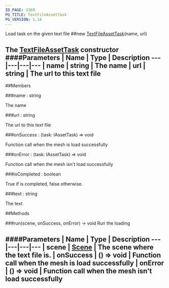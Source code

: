 ```yaml
---
ID_PAGE: 3369
PG_TITLE: TextFileAssetTask
PG_VERSION: 1.14
---
```


Load task on the given text file
##new [TextFileAssetTask](page.php?p=3369)(name, url)

The [TextFileAssetTask](page.php?p=3369) constructor
####Parameters
 | Name | Type | Description
---|---|---|---
 | name | string | The name
 | url | string | The url to this text file
---

##Members

###name : string


The name

###url : string


The url to this text file

###onSuccess : (task: IAssetTask) =&gt; void


Function call when the mesh is load successfully

###onError : (task: IAssetTask) =&gt; void


Function call when the mesh isn't load successfully

###isCompleted : boolean


True if is completed, false otherwise.

###text : string


The text



##Methods

###run(scene, onSuccess, onError) &rarr; void
Run the loading

####Parameters
 | Name | Type | Description
---|---|---|---
 | scene | [Scene](page.php?p=3274) | The scene where the text file is.
 | onSuccess | () =&gt; void | Function call when the mesh is load successfully
 | onError | () =&gt; void | Function call when the mesh isn't load successfully
---
